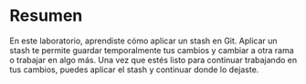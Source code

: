 # Resumen

En este laboratorio, aprendiste cómo aplicar un stash en Git. Aplicar un stash te permite guardar temporalmente tus cambios y cambiar a otra rama o trabajar en algo más. Una vez que estés listo para continuar trabajando en tus cambios, puedes aplicar el stash y continuar donde lo dejaste.
